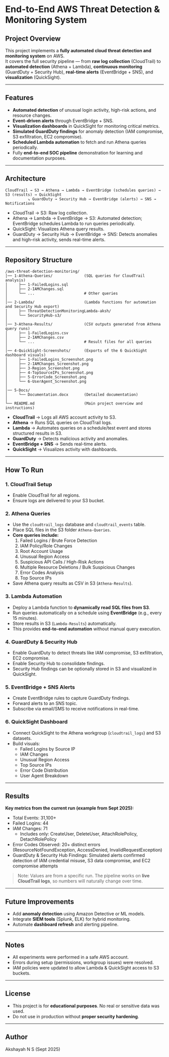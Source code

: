 # End-to-End AWS Threat Detection & Monitoring System

## Project Overview
This project implements a **fully automated cloud threat detection and monitoring system** on AWS.  
It covers the full security pipeline — from **raw log collection** (CloudTrail) to **automated detection** (Athena + Lambda), **continuous monitoring** (GuardDuty + Security Hub), **real-time alerts** (EventBridge + SNS), and **visualization** (QuickSight).

---

## Features
- **Automated detection** of unusual login activity, high-risk actions, and resource changes.  
- **Event-driven alerts** through EventBridge + SNS.  
- **Visualization dashboards** in QuickSight for monitoring critical metrics.  
- **Simulated GuardDuty findings** for anomaly detection (IAM compromise, S3 exfiltration, EC2 compromise).  
- **Scheduled Lambda automation** to fetch and run Athena queries periodically.  
- Fully **end-to-end SOC pipeline** demonstration for learning and documentation purposes.

---

## Architecture
```plaintext
CloudTrail → S3 → Athena → Lambda → EventBridge (schedules queries) → S3 (results) → QuickSight
          ↘ GuardDuty → Security Hub → EventBridge (alerts) → SNS → Notifications
```

 - CloudTrail → S3: Raw log collection.
 - Athena → Lambda → EventBridge → S3: Automated detection; EventBridge schedules Lambda to run queries periodically.
 - QuickSight: Visualizes Athena query results.
 - GuardDuty → Security Hub → EventBridge → SNS: Detects anomalies and high-risk activity, sends real-time alerts.

---

## Repository Structure

```text
/aws-threat-detection-monitoring/
│── 1-Athena-Queries/              (SQL queries for CloudTrail analysis)
│     ├── 1-FailedLogins.sql
│     ├── 2-IAMChanges.sql
│     └── ...                      # Other queries
│
│── 2-Lambda/                      (Lambda functions for automation and Security Hub export)
│     ├── ThreatDetectionMonitoringLambda-aksh/
│     └── SecurityHub-s3/
│
│── 3-Athena-Results/              (CSV outputs generated from Athena query runs)
│     ├── 1-FailedLogins.csv
│     ├── 2-IAMChanges.csv
│     └── ...                      # Result files for all queries
│
│── 4-QuickSight-Screenshots/      (Exports of the 6 QuickSight dashboard visuals)
│     ├── 1-FailedLogins_Screenshot.png
│     ├── 2-IAMChanges_Screenshot.png
│     ├── 3-Region_Screenshot.png
│     ├── 4-TopSourceIPs_Screenshot.png
│     ├── 5-ErrorCode_Screenshot.png
│     └── 6-UserAgent_Screenshot.png
│
│── 5-Docs/
│     └── Documentation.docx       (Detailed documentation)
│
└── README.md                      (Main project overview and instructions)
```

- **CloudTrail** → Logs all AWS account activity to S3.  
- **Athena** → Runs SQL queries on CloudTrail logs.  
- **Lambda** → Automates queries on a schedule/test event and stores structured results in S3.  
- **GuardDuty** → Detects malicious activity and anomalies.  
- **EventBridge + SNS** → Sends real-time alerts.  
- **QuickSight** → Visualizes activity with dashboards.

---

## How To Run

### 1. CloudTrail Setup
- Enable CloudTrail for all regions.
- Ensure logs are delivered to your S3 bucket.

### 2. Athena Queries
- Use the `cloudtrail_logs` database and `cloudtrail_events` table.
- Place SQL files in the S3 folder `Athena-Queries`.
- **Core queries include:**
  1. Failed Logins / Brute Force Detection
  2. IAM Policy/Role Changes
  3. Root Account Usage
  4. Unusual Region Access
  5. Suspicious API Calls / High-Risk Actions
  6. Multiple Resource Deletions / Bulk Suspicious Changes
  7. Error Codes Analysis
  8. Top Source IPs
- Save Athena query results as CSV in S3 (`Athena-Results`).

### 3. Lambda Automation
- Deploy a Lambda function to **dynamically read SQL files from S3**.
- Run queries automatically on a schedule using **EventBridge** (e.g., every 15 minutes).
- Store results in S3 (`Lambda-Results`) automatically.
- This provides **end-to-end automation** without manual query execution.

### 4. GuardDuty & Security Hub
- Enable GuardDuty to detect threats like IAM compromise, S3 exfiltration, EC2 compromise.
- Enable Security Hub to consolidate findings.
- Security Hub findings can be optionally stored in S3 and visualized in QuickSight.

### 5. EventBridge + SNS Alerts
- Create EventBridge rules to capture GuardDuty findings.
- Forward alerts to an SNS topic.
- Subscribe via email/SMS to receive notifications in real-time.

### 6. QuickSight Dashboard
- Connect QuickSight to the Athena workgroup (`cloudtrail_logs`) and S3 datasets.
- Build visuals:
  - Failed Logins by Source IP
  - IAM Changes
  - Unusual Region Access
  - Top Source IPs
  - Error Code Distribution
  - User Agent Breakdown

---

## Results
**Key metrics from the current run (example from Sept 2025):**  
- Total Events: 31,100+  
- Failed Logins: 44  
- IAM Changes: 71
    - Includes only: CreateUser, DeleteUser, AttachRolePolicy, DetachRolePolicy  
- Error Codes Observed: 20+ distinct errors (ResourceNotFoundException, AccessDenied, InvalidRequestException)  
- GuardDuty & Security Hub Findings: Simulated alerts confirmed detection of IAM credential misuse, S3 data compromise, and EC2 compromise attempts  

> Note: Values are from a specific run. The pipeline works on **live CloudTrail logs**, so numbers will naturally change over time.

---

## Future Improvements
- Add **anomaly detection** using Amazon Detective or ML models.
- Integrate **SIEM tools** (Splunk, ELK) for hybrid monitoring.
- Automate **dashboard refresh** and alerting pipeline.

---

## Notes
- All experiments were performed in a safe AWS account.  
- Errors during setup (permissions, workgroup issues) were resolved.  
- IAM policies were updated to allow Lambda & QuickSight access to S3 buckets.  

---

## License
- This project is for **educational purposes**. No real or sensitive data was used.  
- Do not use in production without **proper security hardening**.

---

## Author
Akshayah N S (Sept 2025)


